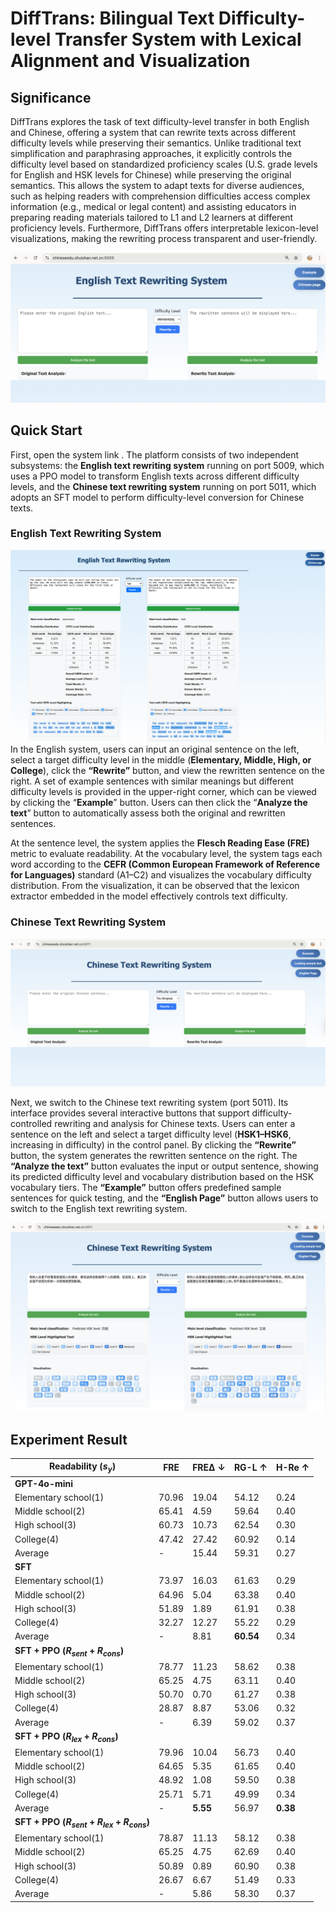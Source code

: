 # DiffTrans: Bilingual Text Difficulty-level Transfer System with Lexical Alignment and Visualization

## **Significance**

DiffTrans explores the task of text difficulty-level transfer in both English and Chinese, offering a system that can rewrite texts across different difficulty levels while preserving their semantics. Unlike traditional text simplification and paraphrasing approaches, it explicitly controls the difficulty level based on standardized proficiency scales (U.S. grade levels for English and HSK levels for Chinese) while preserving the original semantics. This allows the system to adapt texts for diverse audiences, such as helping readers with comprehension difficulties access complex information (e.g., medical or legal content) and assisting educators in preparing reading materials tailored to L1 and L2 learners at different proficiency levels. Furthermore, DiffTrans offers interpretable lexicon-level visualizations, making the rewriting process transparent and user-friendly.

![](https://github.com/TreeECNU/DiffTrans/blob/main/Figure/English_platform.png)



## **Quick Start**

First, open the system link[](https://chineseedu.shuishan.net.cn:5009/) . The platform consists of two independent subsystems: the **English text rewriting system** running on port 5009, which uses a PPO model to transform English texts across different difficulty levels, and the **Chinese text rewriting system** running on port 5011, which adopts an SFT model to perform difficulty-level conversion for Chinese texts.

### **English Text Rewriting System**

![](https://github.com/TreeECNU/DiffTrans/blob/main/Figure/run_English_rewrite.png)
In the English system, users can input an original sentence on the left, select a target difficulty level in the middle (**Elementary, Middle, High, or College**), click the **“Rewrite”** button, and view the rewritten sentence on the right. A set of example sentences with similar meanings but different difficulty levels is provided in the upper-right corner, which can be viewed by clicking the “**Example**” button. Users can then click the “**Analyze the text**” button to automatically assess both the original and rewritten sentences.

At the sentence level, the system applies the **Flesch Reading Ease (FRE)** metric to evaluate readability.
At the vocabulary level, the system tags each word according to the **CEFR (Common European Framework of Reference for Languages)** standard (A1–C2) and visualizes the vocabulary difficulty distribution. From the visualization, it can be observed that the lexicon extractor embedded in the model effectively controls text difficulty.



### **Chinese Text Rewriting System**

![](https://github.com/TreeECNU/DiffTrans/blob/main/Figure/Chinese_platform.png)

Next, we switch to the Chinese text rewriting system (port 5011). Its interface provides several interactive buttons that support difficulty-controlled rewriting and analysis for Chinese texts. Users can enter a sentence on the left and select a target difficulty level (**HSK1–HSK6**, increasing in difficulty) in the control panel. By clicking the **“Rewrite”** button, the system generates the rewritten sentence on the right. The **“Analyze the text”** button evaluates the input or output sentence, showing its predicted difficulty level and vocabulary distribution based on the HSK vocabulary tiers. The **“Example”** button offers predefined sample sentences for quick testing, and the **“English Page”** button allows users to switch to the English text rewriting system.

![](https://github.com/TreeECNU/DiffTrans/blob/main/Figure/run_Chinese_rewrite.png)



## **Experiment Result**


| **Readability ($s_y$)**   | **FRE**  | **FREΔ ↓** | **RG-L ↑** | **H-Re ↑** |
|---------------------------|----------|-------------|------------|------------|
| **GPT-4o-mini**           |          |             |            |            |
| Elementary school(1)      | 70.96    | 19.04       | 54.12      | 0.24       |
| Middle school(2)          | 65.41    | 4.59        | 59.64      | 0.40       |
| High school(3)            | 60.73    | 10.73       | 62.54      | 0.30       |
| College(4)                | 47.42    | 27.42       | 60.92      | 0.14       |
| Average                   | -        | 15.44       | 59.31  | 0.27       |
| **SFT**                   |          |             |            |            |
| Elementary school(1)      | 73.97    | 16.03       | 61.63      | 0.29       |
| Middle school(2)          | 64.96    | 5.04        | 63.38      | 0.40       |
| High school(3)            | 51.89    | 1.89        | 61.91      | 0.38       |
| College(4)                | 32.27    | 12.27       | 55.22      | 0.29       |
| Average                   | -        | 8.81        | **60.54**  | 0.34       |
| **SFT + PPO ($R_{sent} + R_{cons}$)** |      |             |            |            |
| Elementary school(1)      | 78.77    | 11.23       | 58.62      | 0.38       |
| Middle school(2)          | 65.25    | 4.75        | 63.11      | 0.40       |
| High school(3)            | 50.70    | 0.70        | 61.27      | 0.38       |
| College(4)                | 28.87    | 8.87        | 53.06      | 0.32       |
| Average                   | -        | 6.39        | 59.02      | 0.37   |
| **SFT + PPO ($R_{lex} + R_{cons}$)** |       |             |            |            |
| Elementary school(1)      | 79.96    | 10.04       | 56.73      | 0.40       |
| Middle school(2)          | 64.65    | 5.35        | 61.65      | 0.40       |
| High school(3)            | 48.92    | 1.08        | 59.50      | 0.38       |
| College(4)                | 25.71    | 5.71        | 49.99      | 0.34       |
| Average                   | -        | **5.55**    | 56.97      | **0.38**   |
| **SFT + PPO ($R_{sent} + R_{lex} + R_{cons}$)** |  |             |            |            |
| Elementary school(1)      | 78.87    | 11.13       | 58.12      | 0.38       |
| Middle school(2)          | 65.25    | 4.75        | 62.69      | 0.40       |
| High school(3)            | 50.89    | 0.89        | 60.90      | 0.38       |
| College(4)                | 26.67    | 6.67        | 51.49      | 0.33       |
| Average                   | -        | 5.86    | 58.30      | 0.37   |
